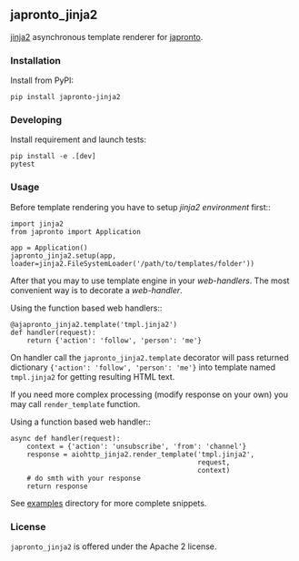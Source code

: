 ## japronto_jinja2

[jinja2](http://jinja.pocoo.org) asynchronous template renderer for 
[japronto](https://github.com/squeaky-pl/japronto).

### Installation

Install from PyPI:
```
pip install japronto-jinja2
```

### Developing

Install requirement and launch tests:
```
pip install -e .[dev]
pytest
```

### Usage

Before template rendering you have to setup *jinja2 environment* first::

    import jinja2
    from japronto import Application
    
    app = Application()
    japronto_jinja2.setup(app, loader=jinja2.FileSystemLoader('/path/to/templates/folder'))


After that you may to use template engine in your *web-handlers*. The
most convenient way is to decorate a *web-handler*.

Using the function based web handlers::

    @ajapronto_jinja2.template('tmpl.jinja2')
    def handler(request):
        return {'action': 'follow', 'person': 'me'}


On handler call the `japronto_jinja2.template` decorator will pass
returned dictionary `{'action': 'follow', 'person': 'me'}` into
template named `tmpl.jinja2` for getting resulting HTML text.

If you need more complex processing (modify response on your own)
you may call `render_template` function.

Using a function based web handler::

    async def handler(request):
        context = {'action': 'unsubscribe', 'from': 'channel'}
        response = aiohttp_jinja2.render_template('tmpl.jinja2',
                                                  request,
                                                  context)
        # do smth with your response
        return response

See [examples](https://github.com/bmwant/japronto-jinja2/tree/master/examples) 
directory for more complete snippets.

### License

`japronto_jinja2` is offered under the Apache 2 license.
